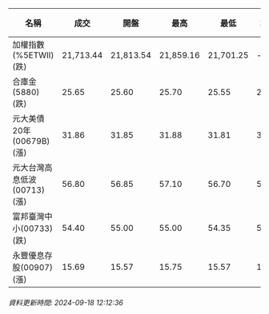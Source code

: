 | 名稱 | 成交 | 開盤 | 最高 | 最低 | 均價 | 成交金額(億) | 昨收 | 漲跌幅 | 漲跌 | 總量 | 昨量 | 振幅 |
| -------- | -------- | -------- | -------- |-------- | -------- | -------- |-------- |-------- |-------- | -------- | -------- |-------- |
|加權指數(%5ETWII) (跌)|21,713.44|21,813.54|21,859.16|21,701.25|-|2,134.74|21,850.08|0.63%|136.64|5,554,315|0|0.72%|
|合庫金(5880) (跌)|25.65|25.60|25.70|25.55|25.63|0.644|25.70|0.19%|0.05|2,510|5,779|0.58%|
|元大美債20年(00679B) (漲)|31.86|31.85|31.88|31.81|31.83|16.95|31.70|0.50%|0.16|53,241|87,274|0.22%|
|元大台灣高息低波(00713) (漲)|56.80|56.85|57.10|56.70|56.89|12.32|56.75|0.09%|0.05|21,652|23,393|0.70%|
|富邦臺灣中小(00733) (跌)|54.40|55.00|55.00|54.35|54.56|0.391|54.85|0.82%|0.45|717|954|1.19%|
|永豐優息存股(00907) (漲)|15.69|15.57|15.75|15.57|15.69|0.199|15.58|0.71%|0.11|1,271|1,453|1.16%|
###### 資料更新時間: 2024-09-18 12:12:36